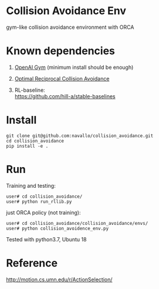 # Collision Avoidance Env
gym-like collision avoidance environment with ORCA


# Known dependencies   

1. [OpenAI Gym](https://github.com/openai/gym) (minimum install should be enough)   
 
2. [Optimal Reciprocal Collision Avoidance](https://github.com/sybrenstuvel/Python-RVO2/)  

3. RL-baseline:  
https://github.com/hill-a/stable-baselines

# Install
```
git clone git@github.com:navallo/collision_avoidance.git
cd collision_avoidance
pip install -e .
```

# Run
Training and testing:
```
user# cd collision_avoidance/
user# python run_rllib.py
```

just ORCA policy (not training):   
```
user# cd collision_avoidance/collision_avoidance/envs/
user# python collision_avoidence_env.py
```
Tested with python3.7, Ubuntu 18

# Reference
http://motion.cs.umn.edu/r/ActionSelection/
